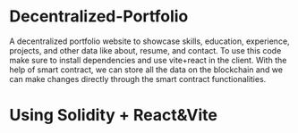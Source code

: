 # Decentralized-Portfolio
A decentralized portfolio website to showcase skills, education, experience, projects, and other data like about, resume, and contact.
To use this code make sure to install dependencies and use vite+react in the client.
With the help of smart contract, we can store all the data on the blockchain and we can make changes directly through the smart contract functionalities.
# Using Solidity + React&Vite
